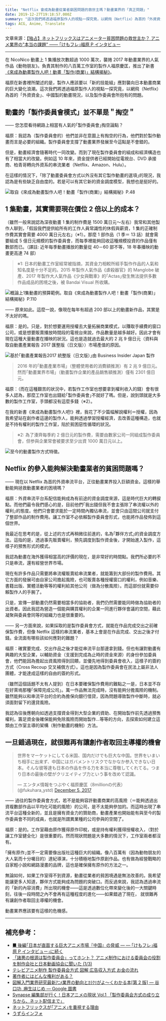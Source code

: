 ```yaml
---
title: "Netflix 會成為動畫從業者窮困問題的救世主嗎？動畫業界的「真正問題」"
date: 2019-12-27T19:18:57.000Z
summary: "這次我們將透過福原製作人的視點一探究竟，以網飛（Netflix）為首的「外資資金」、中國製的動畫現況，以及製作委員會所抱有的問題。"
tags: ACG, Anime, Translate
---
```


文章來源：[【独占】ネットフリックスはアニメーター貧困問題の救世主か？ アニメ業界の"本当の課題" ―― ｢けもフレ｣福原 P インタビュー](https://www.businessinsider.jp/post-164211)

---

在 NicoNico 動畫上 1 集播放次數超過 1000 萬次，襲捲 2017 年動畫業界的人氣作品《動物朋友》。負責其制作的八百萬工作室的製作人福原慶匡，推出了新書[《來成為動畫製作人吧！動畫「製作(商業)」結構揭秘》](https://www.amazon.co.jp/dp/406511439X/ref=as_li_ss_tl?ie=UTF8&linkCode=ll1&tag=gj09-22&linkId=52d507b1ad8c694a022eea3d7ad38f37&ref=mgac2017)。

福原在新書裡所闡述的是，製作人應該要以「新的技能組」應對襲向日本動畫商業的巨大變化浪潮。這次我們將透過福原製作人的視點一探究竟，以網飛（Netflix）為首的「外資資金」、中國製的動畫現況，以及製作委員會所抱有的問題。

## 動畫的「製作委員會模式」並不單是＂掏空＂

―― 您怎麼看待網路上相當有人氣的｢製作委員會｣掏空論點？

福原：我認為（製作委員會的）他們並非在意圖上有掏空的行為，他們對於製作動畫而言是必要的組織。製作委員會支撐了動畫業界發展至今這點是不會錯的。

但是，動畫經濟會隨著時代一同改變。而到了現在製作委員會的組成和經濟構造也有了相當大的改變。例如這 10 年來，資金提供者已經開始從電視台、DVD 承接商、柏青哥轉向外資系的串流業者（Netflix、Amazon、Hulu）。

在這樣的情況下，｢除了動畫委員會方式以外沒有其它製作動畫的選項｣的現況，我認為是有些缺乏自由度的。若是可以有其它新的資金調度模型，我想也是挺好的。

![取自《來成為動畫製作人吧！動畫「製作(商業)」結構揭秘》P.48](https://i.imgur.com/eiOOL0f.jpg)

## 1 集動畫，其實需要現在價位 2 倍以上的成本？

（雖然一般來說認為深夜動畫 1 集的制作費是 1500 萬日元〜左右）我常和其他製作人聊到，｢假設我們提供給所有的工作人員常識性的休假與薪資，1 集的正確制作費其實會需要 4000 萬日元左右｣（※1）。那麼 1 部作品（1 季＝ 13 話）就會需要組成 5 億日元規模的製作委員會，而每季裡能夠回收這種規模投資的作品僅有數部而已。（譯註: 近年每季動畫播放的數量從 40－60 部不等，18 年春播映的動畫更高達 74 部）

> ※1: 日本的動畫工作室經常被指摘，其資金力相較所經手製作作品的人氣和知名度是十分不足的。2015 年製作人氣作品《虐殺器官》的 Manglobe 破產、2017 年製作大人氣作品《少女與戰車》的｢Actas｣發生無法提供多數作品成品的困境之後，被 Bandai Visual 所收購。

![概論上1集動畫的預算範例。取自《來成為動畫製作人吧！動畫「製作(商業)」結構揭秘》P.110](https://i.imgur.com/b0dvfeA.jpg)

―― 原來如此。這麼一說，像現在每年有超過 200 部以上的動畫新作品，其實是不太好的嗎。

福原：是的。只是，對於想要運用授權去大量拓展商業模式，以賺取手續費的窗口公司，或是想要販賣播放時間段的電視台來說，作品數量是越多越好。因此才會有現在這種大量動畫在播映的狀況。這也是造就過去最大的 2 兆 9 億日元（資料與取自動畫產業報告 2017 匯整版（日文版））市場產值的原因。

![基於｢動畫產業報告2017 統整版（日文版）｣由 Business Insider Japan 製作](https://i.imgur.com/JKBvlew.png)

> 2016 年的｢動畫產業市場｣（整體使用者的消費額推測）有 2 兆 9 億日元。然而｢動畫業界市場｣（動畫製作企業的產品銷售額推測）僅有 2301 億日元。

福原：（而在這種艱苦的狀況中，若製作工作室也想要拿到權利收入的錢）會有很多人認為，那麼工作室也出錢給｢製作委員會｣不就好了嗎。但是，說到頭就是大多數的製作工作室，手頭都沒有這麼多錢（※2）。

在我的新書《來成為動畫製作人吧!》裡，我花了不少篇幅解說權利＝授權，因為我希望站在創作者這邊的製作人，能夠透過學習授權經濟，去改善這種構造，也就是不持有權利的製作工作室，陷於貧困惡性循環的狀況。

> ※2: 為了湊齊每季約 2 億日元的製作費，需要由數家公司一同組成製作委員會，但参與企業常會被要求至少出資 1000 萬日元以上。

![至今的動畫製作方式特徵。](https://i.imgur.com/JFHBw8r.jpg)

## Netflix 的參入能夠解決動畫業者的貧困問題嗎？

―― 現在以 Netflix 為首的外資串流平台，正往動畫業界投入巨額資金。這樣的舉動能夠拯救動畫業者的困境嗎？

福原：外資串流平台系配信能夠成為有前途的資金調度來源，這是時代巨大的轉捩點。而他們最令我們感心的是，目前他們｢我出錢但我不會主張除了串流權以外的權利｣的態度。他們只會要求能於一定時間內獨佔串流，並會只由這間公司就支付了整部作品的制作費用。讓工作室不必依賴製作委員會形式，也能將作品發佈到這個世界。

我最近在思考的是，從上述的方式再稍微往前進的，名為｢夥伴方式｣的資金調度方法。這指的是，透過事先販賣權利，預先調度到製作資金後，才開始進入製作，這樣子的預售形式的模式。

我認為動畫在海外獲得相當高的評價的現在，是非常好的時間點。我們所必要的不只是串流，還有經營世界市場。

現在有許多作品只需要將串流權販賣給串流業者，就能籌到大部份的製作費用。其它方面的發展可由自家公司擔起風險，也可販賣各種授權窗口的權利，例如音樂、書籍出版、實體活動等等的權利給其他公司（做為分散風險）。而這部份就需要仰賴製作人的手腕了。

只是，宣傳一部動畫仍然需要相當多的協助者，我們仍然需要能同時做為協助者的出資者。因此我認為營造一個能與購買權利的企業一同進行夥伴會議的空間，藉此凝聚與委員會同等的組織力也是很重要的。

―― 另一方面來說，如果採取的是製作委員會方式，就能在作品完成交出之前確保製作費，但像 Netflix 這樣的串流業者，基本上會是在作品完成、交出之後才付錢。金流面有哪些該如何應對的難題？

福原：確實要完成、交出作品之後才能從串流平台那邊拿到錢。但也有讓對動畫有興趣的大型企業，以輔助資金（支援到完成為止時的資金來源）的身份參加委員會，他們能因為擔起出資風險得到回饋，並優先地得到委員會收入，這樣子的簽約方式（Cross Recoup 交叉補償方式）。這也是因為製作委員會在民法上屬非法人團體，才能達成這樣的自由的簽約形式。

（雖然這個話題不太有人提到）在日本要確保製作費用的難點之一是，日本並不存在好萊塢那種｢保障完成公司｣。萬一作品無法完成時，沒有能夠分擔風險的機制。雖然能夠以和串流平台的合約為擔保向銀行借貸，因為問題導致製作中斷時，就必須面對留下的還貸風險。

我認為往後應朝向如透過支撐資金得到大型企業的資助、在開始製作前先透過預售權利，籌足資金後確保能夠免除風險而開始製作...等等的方向，去探索如何建立這類由工作室主導的架構（制作動畫的機制）方法。

## 一旦錯過現在，就很難再有讓創作者取回主導權的機會

<blockquote class="twitter-tweet"><p lang="ja" dir="ltr">世界をマーケットにしてる米国、国内だけでも巨大な中国。世界をいまいち相手に出来ず、中国にはガバメントリスクでなかなか参入できない日本。そんな彼等達も日本の作品を作る力を本当に尊敬してくれてる。つまり日本の最後の壁がクリエイティブ力という事を改めて認識。</p>&mdash; エンタメ情報をつぶやく福原慶匡（8millionの代表） (@fukuhara_ystd) <a href="https://twitter.com/fukuhara_ystd/status/937858850782244864?ref_src=twsrc%5Etfw">December 5, 2017</a></blockquote>

―― 過往的製作委員會方式，若不是能夠容許動畫商業的高風險（＝能夠透過出資複數部作品以平均化可能的風險）的公司，是不太能夠參加的。而這時出現了串流平台這種全新的，並且是擁有資金力的贊助商，動畫產業也開始能有與至今的製作委員會不同的成員，也就是所謂異業種的公司參與的空間了。

福原：是的。工作室藉由原作獲得原作印稅，或是持有權利獲得授權收入，（對於讓工作室健全化）是很重要的。然而現狀問題是大多數的情況下，工作室兩者都沒有。

｢擁有原作｣並不一定需要像出版社這種巨大的組織。像八百萬有（因為動物朋友的大人氣而十分囑目的）達紀導演，十分積極地製作原創作品。也有做為經營戰略的自家輕小說和網路漫畫的品牌，這也是確保擁有原作的方法之一。

無論如何，如果工作室得不到資源，動畫從業者的貧困境遇是無法改善的。我希望能讓更多人知道，夥伴方式能夠成為問題的突破口。而反過來說，我認為透過串流的「新的內容消費」所出現的機會——這是透過數位化帶來變化後的一大關鍵時刻，往後一段時間之內不會再有這種程度的進化——如果錯過了現在， 就很難再有讓創作者取回主導權的機會。

動畫業界應該要有這樣的危機感。

---

## 補充參考：

- [■ 後編｢日本が直面する巨大アニメ市場『中国』の脅威 — — ｢けもフレ｣福原 P インタビュー｣に続く](https://www.businessinsider.jp/post-164253)
- [「諸悪の根源は製作委員会」ってホント？ アニメ制作における委員会の役割を制作会社と日本動画協会に聞いた (1/3)](https://nlab.itmedia.co.jp/nl/articles/1706/18/news001.html)
- [テレビアニメ制作 製作委員会方式 図解 広告収入方式 お金の流れ](https://dogadata.com/515)
- [著作者にはどんな権利がある？](https://www.cric.or.jp/qa/hajime/hajime2.html)
- [図解入門業界研究最新ｱﾆﾒ業界の動向とｶﾗｸﾘがよ〜くわかる本[第 2 版] — 谷口功, 麻生はじめ — Google 圖書](https://books.google.com.tw/books?id=28c9DwAAQBAJ&pg=PA144&lpg=PA144&dq=%E5%88%B6%E4%BD%9C%E5%A7%94%E5%93%A1%E4%BC%9A+%E6%AF%94%E7%8E%87&source=bl&ots=8emrD9m7Aw&sig=ACfU3U1BxI4VMnSfqDJ0bh1fYeGnW5MBJw&hl=zh-TW&sa=X&ved=2ahUKEwjGxevc2vnpAhVvy4sBHYiiB-4Q6AEwBXoECAoQAQ#v=onepage&q&f=false)
- [Synapse 編集部が行く！日本アニメの現状 Vol.1 「製作委員会方式の成り立ちから、ネット配信まで」](https://synapse-magazine.jp/television/2019anime01/)
- [ネットフリックスが｢アニメ｣を重視する理由](https://toyokeizai.net/articles/-/347660)
- [うずらインフォ](https://uzurainfo.han-be.com/index.html)
